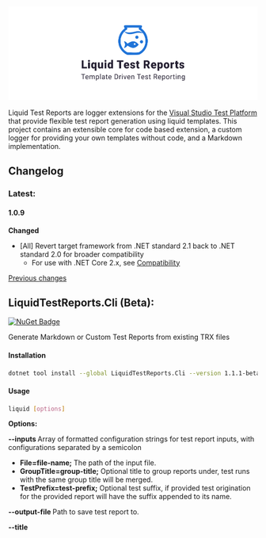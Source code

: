 ![](assets/fish_logo.png)

Liquid Test Reports are logger extensions for the [Visual Studio Test Platform](https://gtihub.com/microsoft/vstest) that provide flexible test report generation using liquid templates. This project contains an extensible core for code based extension, a custom logger for providing your own templates without code, and a Markdown implementation.

## Changelog

### Latest:

#### 1.0.9

**Changed**

- [All] Revert target framework from .NET standard 2.1 back to .NET standard 2.0 for broader compatibility
  - For use with .NET Core 2.x, see [Compatibility](#Compatibility)

[Previous changes](./docs/Changelog.md)


## LiquidTestReports.Cli (Beta):
[![NuGet Badge](https://buildstats.info/nuget/LiquidTestReports.Cli?includePreReleases=true)](https://www.nuget.org/packages/LiquidTestReports.Cli) 

 Generate Markdown or Custom Test Reports from existing TRX files

#### Installation

```bash
dotnet tool install --global LiquidTestReports.Cli --version 1.1.1-beta
```

#### Usage

```bash
liquid [options]
```

 **Options:**

 **--inputs <inputs>** Array of formatted configuration strings for test report inputs, with configurations separated by a semicolon
 - **File=file-name;** The path of the input file.
 - **GroupTitle=group-title;** Optional title to group reports under, test runs with the same group title will be merged.
 - **TestPrefix=test-prefix;** Optional test suffix, if provided test origination for the provided report will have the suffix appended to its name.

**--output-file <output-file>** Path to save test report to.

**--title <title>** Optional overall report title displayed in default report template. Defaults to "Test Run"

**--template <template>** Optional user defined liquid template. Defaults to the multi report markdown template is used. 

**--version** Show version information

**-?, -h, --help** Show help and usage information



#### Examples

 **Report from single input** - [Sample Output](docs/samples/cli/SingleInput.md)

``` bash
liquid --inputs "File=xUnit-net461-sample.trx" --output-file SingleInput.md 
```

**Report from single input, with a custom title** - [Sample Output](docs/samples/cli/CustomTitle.md)

``` bash
liquid --inputs "File=xUnit-net461-sample.trx" --output-file CustomTitle.md --title "Test Run 2021"
```

**Report from two inputs** - [Sample Output](docs/samples/cli/TwoInputs.md)

``` bash
liquid --inputs "File=xUnit-net461-sample.trx" "File=xUnit-netcoreapp3.1-sample.trx" --output-file TwoInputs.md 
```

 **Grouped results** - [Sample Output](docs/samples/cli/GroupUnitTests.md)
 Report with two inputs, and results grouped under the same section "Unit Tests": 

``` bash
liquid --inputs "File=xUnit-net461-sample.trx;GroupTitle=Unit Tests" "File=xUnit-netcoreapp3.1-sample.trx;GroupTitle=Unit Tests" --output-file GroupUnitTests.md 
```

**Grouped results with test name suffix** - [Sample Output](docs/samples/cli/GroupAndSuffix.md)

Report from two inputs, grouped under the same section "Unit Tests", with the tests from `xUnit-netcoreapp3.1-sample.trx` having (3.1) appended to the test names
 eg `SampleProject.xUnit.TestServiceTests` becomes `SampleProject.xUnit.TestServiceTests.PassingTest(3.1)`

``` bash
liquid --inputs "File=xUnit-net461-sample.trx;GroupTitle=Unit Tests" "File=xUnit-netcoreapp3.1-sample.trx;GroupTitle=Unit Tests;TestSuffix=(3.1)" --output-file GroupAndSuffix.md 
```

#### Removal

**Global tool removal:** 

```bash
dotnet tool uninstall LiquidTestReports.Cli -g
```

## LiquidTestReports.Markdown
[![NuGet Badge](https://buildstats.info/nuget/LiquidTestReports.Markdown?includePreReleases=false)](https://www.nuget.org/packages/LiquidTestReports.Markdown) 

The Markdown logger package is a ready to use  implementation of the test logger that generates Markdown format reports. 

[Sample Report](docs/samples/xUnit.md)

**How to use**:

1. Install the markdown logger to your test project by running the following command
	`dotnet add package LiquidTestReports.Markdown`
	
2. Run the tests using the supplied logger
	`dotnet test --logger "liquid.md"`
	
3. Report will be generated in the test results folder


See also: [Testing .NET Core Apps with GitHub Actions](https://dev.to/kurtmkurtm/testing-net-core-apps-with-github-actions-3i76)


## LiquidTestReports.Custom
[![NuGet Badge](https://buildstats.info/nuget/LiquidTestReports.Custom?includePreReleases=false)](https://www.nuget.org/packages/LiquidTestReports.Custom)

The custom logger package allows you to create your own reports simply by passing the file path of the template to the test logger. The list of template properties are available [here](docs/Properties.md). 

[Sample Report](docs/samples/xUnit.txt) (using example template below)

**How to use:**

1. Install the core logger to your test project either using the nuget or by running the following command
	
	`dotnet add package LiquidTestReports.Custom`

2. Add a new text file to your test project, and set `Copy to Output Directory` as`Copy always`, below is a starting sample template

  ```TemplateExample.txt
  Test Statistics:
  
  None: {{ run.test_run_statistics.none_count }}
  Passed: {{ run.test_run_statistics.passed_count }}
  Failed: {{ run.test_run_statistics.failed_count }}
  Skipped: {{ run.test_run_statistics.skipped_count }}
  Not Found: {{ run.test_run_statistics.not_found_count }}
  Total: {{ run.test_run_statistics.executed_tests_count }}
  
  ```

3. Run the tests using the supplied logger

	`dotnet test --logger "liquid.custom;TemplateExample.txt"`

4. Report will be generated in the test results folder



For a more detailed example, take a look at included [Markdown template](./src/LiquidTestReports.Markdown/Resources/MdReport.md).

*More liquid template and syntax documentation is available on the [Shopify Github](https://shopify.github.io/liquid/basics/introduction/).*

## LiquidTestReports.Core
[![NuGet Badge](https://buildstats.info/nuget/LiquidTestReports.Core?includePreReleases=false)](https://www.nuget.org/packages/LiquidTestReports.Core)

The core project is utilised by the above two loggers and can be used to implement your own, however, this is yet to be documented. The custom and markdown implementations provide an guide of how to implement this.

**How to install**:

1. Install the core logger to your test project either using the nuget or by running the following command

	`dotnet add package LiquidTestReports.Core`


## Compatibility 

**.NET 4.5.1+ and .NET Core 3.0+**

No additional configuration is required.

**.NET Core 2.1 - 2.2**

By default, the logger will not be copied to the output folder, and will not be discovered. 
To use with these versions, include `CopyLocalLockFileAssemblies` in your test project. This will copy the logger to your output folder.  

``` xml
<PropertyGroup>
  <CopyLocalLockFileAssemblies>true</CopyLocalLockFileAssemblies>
</PropertyGroup>
```

*Note: this will also copy other NuGet dependencies into your output folder*

**.NET Core 2.0**

Issues appear to be present in testing with .NET Core 2.0, as this target is no longer supported, it is recommended to update to supported version of .NET Core. 


## License

**LiquidTestReports** is under [BSD 2-Clause License.](https://github.com/kurtmkurtm/LiquidTestReports/blob/master/LICENSE)

This library utilises the following libraries under the Apache 2.0 license

- **DotLiquid** - https://github.com/dotliquid/dotliquid/blob/master/LICENSE.txt

This library utilises the following libraries under the MIT License

- **Microsoft - VSTest** - https://github.com/microsoft/vstest/blob/master/LICENSE

